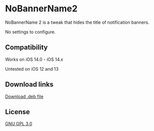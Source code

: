 # NoBannerName2
NoBannerName 2 is a tweak that hides the title of notification banners.

No settings to configure.

## Compatibility
Works on iOS 14.0 - iOS 14.x

Untested on iOS 12 and 13

## Download links
[Download .deb file](https://github.com/funskydev/NoBannerName2/releases)

## License
[GNU GPL 3.0](https://choosealicense.com/licenses/gpl-3.0/)
